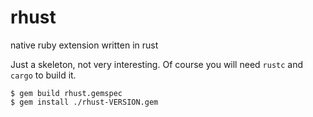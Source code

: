 # rhust
native ruby extension written in rust

Just a skeleton, not very interesting. Of course you will need `rustc` and `cargo` to build it.

```
$ gem build rhust.gemspec
$ gem install ./rhust-VERSION.gem
```
